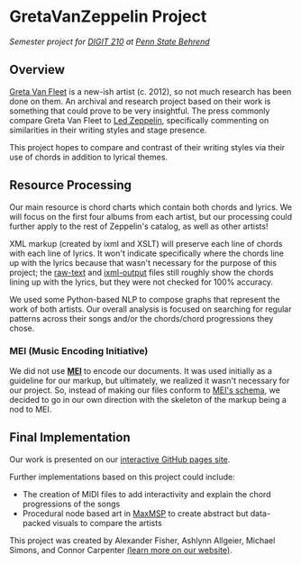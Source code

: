 # GretaVanZeppelin Project
_Semester project for [DIGIT 210](https://github.com/newtfire/textAnalysis-Hub) at [Penn State Behrend](https://behrend.psu.edu/)_

## Overview
[Greta Van Fleet](https://en.wikipedia.org/wiki/Greta_Van_Fleet) is a new-ish artist (c. 2012), so not much research has been done on them. An archival and research project based on their work is something that could prove to be very insightful. The press commonly compare Greta Van Fleet to [Led Zeppelin](https://en.wikipedia.org/wiki/Led_Zeppelin), specifically commenting on similarities in their writing styles and stage presence. 

This project hopes to compare and contrast of their writing styles via their use of chords in addition to lyrical themes.

## Resource Processing
Our main resource is chord charts which contain both chords and lyrics. We will focus on the first four albums from each artist, but our processing could further apply to the rest of Zeppelin's catalog, as well as other artists!

XML markup (created by ixml and XSLT) will preserve each line of chords with each line of lyrics. It won't indicate specifically where the chords line up with the lyrics because that wasn't necessary for the purpose of this project; the [raw-text](https://github.com/afish2003/GretaVanZeppelin/tree/dea87571ba7f702e7a18e979ae25ee68ef2686d1/pipeline/raw-text) and [ixml-output](https://github.com/afish2003/GretaVanZeppelin/tree/dea87571ba7f702e7a18e979ae25ee68ef2686d1/pipeline/ixml-output) files still roughly show the chords lining up with the lyrics, but they were not checked for 100% accuracy. 

We used some Python-based NLP to compose graphs that represent the work of both artists. Our overall analysis is focused on searching for regular patterns across their songs and/or the chords/chord progressions they chose.

### MEI (Music Encoding Initiative)

We did not use [**MEI**](https://music-encoding.org) to encode our documents. It was used initially as a guideline for our markup, but ultimately, we realized it wasn't necessary for our project. So, instead of making our files conform to [MEI's schema](https://github.com/music-encoding/schema), we decided to go in our own direction with the skeleton of the markup being a nod to MEI.

## Final Implementation
Our work is presented on our [interactive GitHub pages site](https://afish2003.github.io/GretaVanZeppelin/). 

Further implementations based on this project could include:
* The creation of MIDI files to add interactivity and explain the chord progressions of the songs
* Procedural node based art in [MaxMSP](https://cycling74.com/products/max) to create abstract but data-packed visuals to compare the artists

This project was created by Alexander Fisher, Ashlynn Allgeier, Michael Simons, and Connor Carpenter [(learn more on our website)](https://afish2003.github.io/GretaVanZeppelin/about.html).
